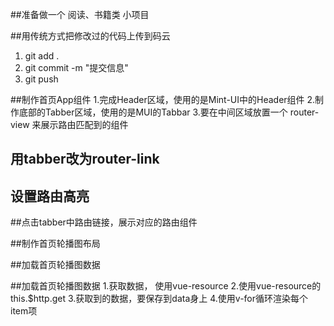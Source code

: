 ##准备做一个 阅读、书籍类 小项目

##用传统方式把修改过的代码上传到码云
1. git add .
2. git commit -m "提交信息"
3. git push

##制作首页App组件
1.完成Header区域，使用的是Mint-UI中的Header组件
2.制作底部的Tabber区域，使用的是MUI的Tabbar
3.要在中间区域放置一个 router-view 来展示路由匹配到的组件

## 用tabber改为router-link

## 设置路由高亮

##点击tabber中路由链接，展示对应的路由组件

##制作首页轮播图布局

##加载首页轮播图数据

##加载首页轮播图数据
1.获取数据， 使用vue-resource
2.使用vue-resource的this.$http.get
3.获取到的数据，要保存到data身上
4.使用v-for循环渲染每个item项


